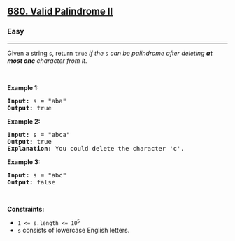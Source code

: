 <h2><a href="https://leetcode.com/problems/valid-palindrome-ii/">680. Valid Palindrome II</a></h2><h3>Easy</h3><hr><div data-read-aloud-multi-block="true"><p>Given a string <code>s</code>, return <code>true</code> <em>if the </em><code>s</code><em> can be palindrome after deleting <strong>at most one</strong> character from it</em>.</p>

<p>&nbsp;</p>
<p><strong class="example">Example 1:</strong></p>

<pre><strong>Input:</strong> s = "aba"
<strong>Output:</strong> true
</pre>

<p><strong class="example">Example 2:</strong></p>

<pre><strong>Input:</strong> s = "abca"
<strong>Output:</strong> true
<strong>Explanation:</strong> You could delete the character 'c'.
</pre>

<p><strong class="example">Example 3:</strong></p>

<pre><strong>Input:</strong> s = "abc"
<strong>Output:</strong> false
</pre>

<p>&nbsp;</p>
<p><strong>Constraints:</strong></p>

<ul>
	<li><code>1 &lt;= s.length &lt;= 10<sup style="">5</sup></code></li>
	<li><code>s</code> consists of lowercase English letters.</li>
</ul>
</div>